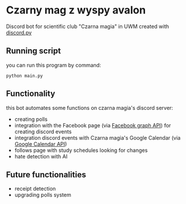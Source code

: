 # Czarny mag z wyspy avalon
Discord bot for scientific club "Czarna magia" in UWM created with [discord.py](https://discordpy.readthedocs.io/en/stable/)

## Running script 
you can run this program by command:

`python main.py`

## Functionality
this bot automates some functions on czarna magia's discord server:
- creating polls
- integration with the Facebook page (via [Facebook graph API](https://developers.facebook.com/docs/graph-api/)) for creating discord events
- integration discord events with Czarna magia's Google Calendar (via [Google Calendar API](https://developers.google.com/calendar/api/quickstart/python?hl=pl))
- follows page with study schedules looking for changes
- hate detection with AI

## Future functionalities
- receipt detection
- upgrading polls system
